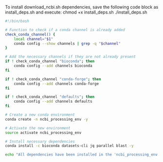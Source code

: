 To install download_ncbi.sh dependencies, save the following code block as install_deps.sh and execute: 
chmod +x install_deps.sh
./install_deps.sh


```bash
#!/bin/bash

# Function to check if a conda channel is already added
check_conda_channel() {
    local channel="$1"
    conda config --show channels | grep -q "$channel"
}

# Add the necessary channels if they are not already present
if ! check_conda_channel "bioconda"; then
    conda config --add channels bioconda
fi

if ! check_conda_channel "conda-forge"; then
    conda config --add channels conda-forge
fi

if ! check_conda_channel "defaults"; then
    conda config --add channels defaults
fi

# Create a new conda environment
conda create -n ncbi_processing_env -y

# Activate the new environment
source activate ncbi_processing_env

# Install necessary dependencies
conda install -c bioconda datasets-cli jq parallel blast -y

echo "All dependencies have been installed in the 'ncbi_processing_env' environment."

```
